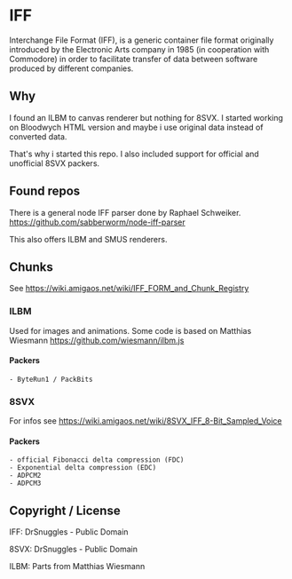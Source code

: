 # IFF
Interchange File Format (IFF), is a generic container file format originally introduced by the Electronic Arts company in 1985 (in cooperation with Commodore) in order to facilitate transfer of data between software produced by different companies.

## Why
I found an ILBM to canvas renderer but nothing for 8SVX. I started working on Bloodwych HTML version and maybe i use original data instead of converted data.

That's why i started this repo. I also included support for official and unofficial 8SVX packers.

## Found repos
There is a general node IFF parser done by Raphael Schweiker. https://github.com/sabberworm/node-iff-parser

This also offers ILBM and SMUS renderers.

## Chunks
See https://wiki.amigaos.net/wiki/IFF_FORM_and_Chunk_Registry

### ILBM
Used for images and animations. Some code is based on Matthias Wiesmann https://github.com/wiesmann/ilbm.js

#### Packers
    - ByteRun1 / PackBits

### 8SVX
For infos see https://wiki.amigaos.net/wiki/8SVX_IFF_8-Bit_Sampled_Voice

#### Packers
    - official Fibonacci delta compression (FDC)
    - Exponential delta compression (EDC)
    - ADPCM2
    - ADPCM3

## Copyright / License
IFF: DrSnuggles - Public Domain

8SVX: DrSnuggles - Public Domain

ILBM: Parts from Matthias Wiesmann
